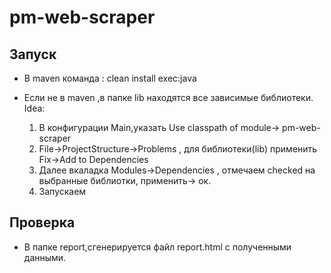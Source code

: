 # pm-web-scraper

## Запуск 
- В maven команда  : clean install exec:java

 - Если не в maven ,в папке lib находятся все зависимые библиотеки.
  Idea: 
    1) В конфигурации Main,указать Use classpath of module-> pm-web-scraper
    2) File->ProjectStructure->Problems , для библиотеки(lib) применить Fix->Add to Dependencies
    3) Далее вкаладка Modules->Dependencies , отмечаем checked на выбранные библиотки, применить-> ок.
    4) Запускаем
 
## Проверка
- В папке report,сгенерируется файл report.html с полученными данными.